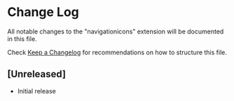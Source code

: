 # Change Log

All notable changes to the "navigationicons" extension will be documented in this file.

Check [Keep a Changelog](http://keepachangelog.com/) for recommendations on how to structure this file.

## [Unreleased]

- Initial release